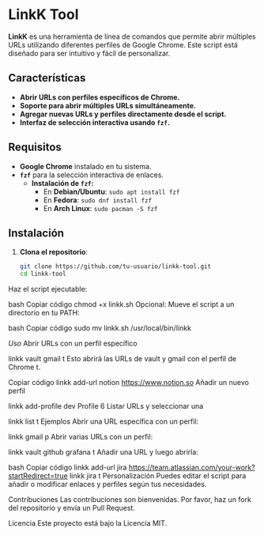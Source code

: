# LinkK Tool

**LinkK** es una herramienta de línea de comandos que permite abrir múltiples URLs utilizando diferentes perfiles de Google Chrome. Este script está diseñado para ser intuitivo y fácil de personalizar.

## Características

- **Abrir URLs con perfiles específicos de Chrome.**
- **Soporte para abrir múltiples URLs simultáneamente.**
- **Agregar nuevas URLs y perfiles directamente desde el script.**
- **Interfaz de selección interactiva usando `fzf`.**

## Requisitos

- **Google Chrome** instalado en tu sistema.
- **`fzf`** para la selección interactiva de enlaces.
  - **Instalación de `fzf`:**
    - En **Debian/Ubuntu**: `sudo apt install fzf`
    - En **Fedora**: `sudo dnf install fzf`
    - En **Arch Linux**: `sudo pacman -S fzf`

## Instalación

1. **Clona el repositorio**:

   ```bash
   git clone https://github.com/tu-usuario/linkk-tool.git
   cd linkk-tool
Haz el script ejecutable:

bash
Copiar código
chmod +x linkk.sh
Opcional: Mueve el script a un directorio en tu PATH:

bash
Copiar código
sudo mv linkk.sh /usr/local/bin/linkk

*Uso*
Abrir URLs con un perfil específico


linkk vault gmail t
Esto abrirá las URLs de vault y gmail con el perfil de Chrome t.


Copiar código
linkk add-url notion https://www.notion.so
Añadir un nuevo perfil


linkk add-profile dev Profile 6
Listar URLs y seleccionar una


linkk list t
Ejemplos
Abrir una URL específica con un perfil:

linkk gmail p
Abrir varias URLs con un perfil:

linkk vault github grafana t
Añadir una URL y luego abrirla:

bash
Copiar código
linkk add-url jira https://team.atlassian.com/your-work?startRedirect=true
linkk jira t
Personalización
Puedes editar el script para añadir o modificar enlaces y perfiles según tus necesidades.

Contribuciones
Las contribuciones son bienvenidas. Por favor, haz un fork del repositorio y envía un Pull Request.

Licencia
Este proyecto está bajo la Licencia MIT.
